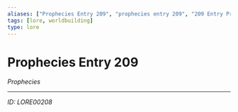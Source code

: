 ```yaml
---
aliases: ["Prophecies Entry 209", "prophecies entry 209", "209 Entry Prophecies"]
tags: [lore, worldbuilding]
type: lore
---
```


# Prophecies Entry 209

*Prophecies*

---
*ID: LORE00208*